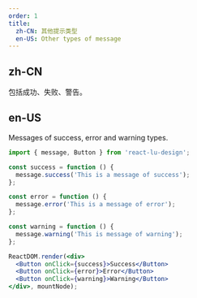 ```yaml
---
order: 1
title:
  zh-CN: 其他提示类型
  en-US: Other types of message
---
```


## zh-CN

包括成功、失败、警告。

## en-US

Messages of success, error and warning types.

````jsx
import { message, Button } from 'react-lu-design';

const success = function () {
  message.success('This is a message of success');
};

const error = function () {
  message.error('This is a message of error');
};

const warning = function () {
  message.warning('This is message of warning');
};

ReactDOM.render(<div>
  <Button onClick={success}>Success</Button>
  <Button onClick={error}>Error</Button>
  <Button onClick={warning}>Warning</Button>
</div>, mountNode);
````

<style>
#components-message-demo-other .lud-btn {
  margin-right: 8px;
}
</style>
